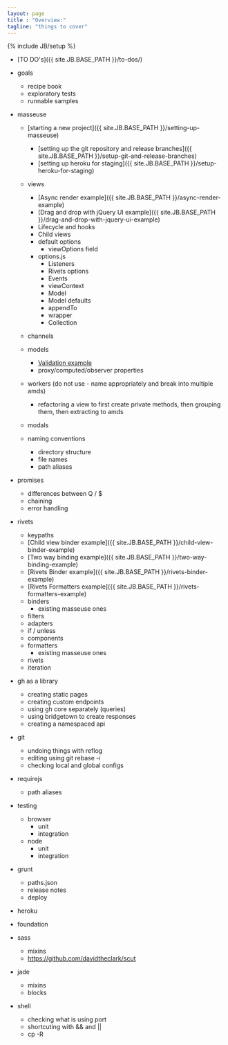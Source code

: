 ```yaml
---
layout: page
title : "Overview:"
tagline: "things to cover"
---
```

{% include JB/setup %}

* [TO DO's]({{ site.JB.BASE_PATH }}/to-dos/) 

* goals
    * recipe book
    * exploratory tests
    * runnable samples

* masseuse
    * <a name="masseuse-start"></a> [starting a new project]({{ site.JB.BASE_PATH }}/setting-up-masseuse)
        * [setting up the git repository and release branches]({{ site.JB.BASE_PATH }}/setup-git-and-release-branches)
        * [setting up heroku for staging]({{ site.JB.BASE_PATH }}/setup-heroku-for-staging)
    * views
        * [Async render example]({{ site.JB.BASE_PATH }}/async-render-example)
        * [Drag and drop with jQuery UI example]({{ site.JB.BASE_PATH }}/drag-and-drop-with-jquery-ui-example)
        * Lifecycle and hooks
        * Child views
        * default options
            * viewOptions field
        * options.js
            * Listeners
            * Rivets options
            * Events
            * viewContext
            * Model
            * Model defaults
            * appendTo
            * wrapper
            * Collection
    * channels
    * models
        * [Validation example]()
        * proxy/computed/observer properties
        
    * workers (do not use - name appropriately and break into multiple amds)
        * refactoring a view to first create private methods, then grouping them, then extracting to amds
    * modals
    * naming conventions
        * directory structure
        * file names
        * path aliases
* promises
    * differences between Q / $
    * chaining
    * error handling
* rivets
    * keypaths
    * [Child view binder example]({{ site.JB.BASE_PATH }}/child-view-binder-example)
    * [Two way binding example]({{ site.JB.BASE_PATH }}/two-way-binding-example)
    * [Rivets Binder example]({{ site.JB.BASE_PATH }}/rivets-binder-example)
    * [Rivets Formatters example]({{ site.JB.BASE_PATH }}/rivets-formatters-example)
    * binders 
        * existing masseuse ones
    * filters
    * adapters
    * if / unless
    * components
    * formatters
        * existing masseuse ones
    * rivets
    * iteration
* gh as a library
    * creating static pages
    * creating custom endpoints
    * using gh core separately (queries)
    * using bridgetown to create responses
    * creating a namespaced api

* git
    * undoing things with reflog
    * editing using git rebase -i
    * checking local and global configs
* requirejs
    * path aliases
* testing
    * browser
        * unit
        * integration
    * node     
        * unit
        * integration
* grunt
    * paths.json
    * release notes
    * deploy
* heroku
* foundation
* sass
    * mixins
    * https://github.com/davidtheclark/scut
* jade
    * mixins
    * blocks
* shell
    * checking what is using port
    * shortcuting with && and ||
    * cp -R